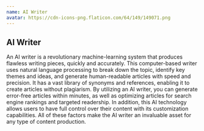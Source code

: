 ```yaml
---
name: AI Writer
avatar: https://cdn-icons-png.flaticon.com/64/149/149071.png
---
```


## AI Writer

An AI writer is a revolutionary machine-learning system that produces flawless writing pieces, quickly and accurately. This computer-based writer uses natural language processing to break down the topic, identify key themes and ideas, and generate human-readable articles with speed and precision. It has a vast library of synonyms and references, enabling it to create articles without plagiarism. By utilizing an AI writer, you can generate error-free articles within minutes, as well as optimizing articles for search engine rankings and targeted readership. In addition, this AI technology allows users to have full control over their content with its customization capabilities. All of these factors make the AI writer an invaluable asset for any type of content production.
